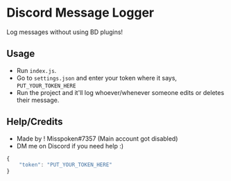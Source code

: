 # Discord Message Logger
Log messages without using BD plugins!

## Usage
- Run `index.js`.
- Go to `settings.json` and enter your token where it says, `PUT_YOUR_TOKEN_HERE`
- Run the project and it'll log whoever/whenever someone edits or deletes their message.

## Help/Credits
- Made by ! Misspoken#7357 (Main account got disabled)
- DM me on Discord if you need help :)

```js
{
	"token": "PUT_YOUR_TOKEN_HERE"
}

